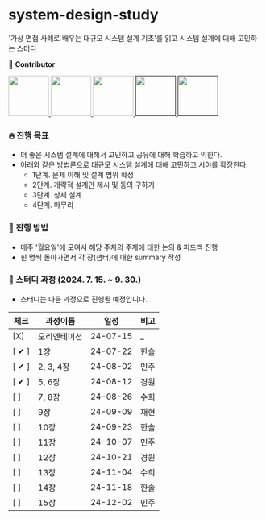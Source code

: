 # system-design-study
'가상 면접 사례로 배우는 대규모 시스템 설계 기초'를 읽고 시스템 설계에 대해 고민하는 스터디

👋 **Contributor**
<div>
  <a href="https://github.com/mjkim1019">
    <img src="https://avatars.githubusercontent.com/u/50831854?v=4" width="80" style="max-width:100%;">
  </a>
  <a href="https://github.com/ggongjukim">
    <img src="https://avatars.githubusercontent.com/u/75241542?v=4" width="80" style="max-width:100%;">
  </a>
  <a href="https://github.com/Yunsuhee">
    <img src="https://avatars.githubusercontent.com/u/97869193?v=4" width="80" style="max-width:100%;">
  </a>
  <a href="">
    <img src="https://avatars.githubusercontent.com/u/76611903?v=4" width="80" style="max-width:100%;">
  </a>
  <a href="">
    <img src="https://avatars.githubusercontent.com/u/66724340?v=4" width="80" style="max-width:100%;">
  </a>
</div>

### 🔥 진행 목표
- 더 좋은 시스템 설계에 대해서 고민하고 공유에 대해 학습하고 익힌다.
- 아래와 같은 방법론으로 대규모 시스템 설계에 대해 고민하고 시야를 확장한다.
  - 1단계. 문제 이해 및 설계 범위 확정
  - 2단계. 개략적 설계안 제시 및 동의 구하기
  - 3단계. 상세 설계
  - 4단계. 마무리

### 📢 진행 방법
- 매주 '월요일'에 모여서 해당 주차의 주제에 대한 논의 & 피드백 진행
- 힌 명씩 돌아가면서 각 장(챕터)에 대한 summary 작성

### 🔰 스터디 과정 (2024. 7. 15. ~ 9. 30.)
- 스터디는 다음 과정으로 진행될 예정입니다.

|체크|과정이름|일정|비고|
|---|---|---|---|
|[X]|오리엔테이션|24-07-15|_|
|[ ✔ ]|1장|24-07-22|한솔|
|[ ✔ ]|2, 3, 4장|24-08-02|민주|
|[ ✔ ]|5, 6장|24-08-12|경원|
|[  ]|7, 8장|24-08-26|수희|
|[  ]|9장|24-09-09|채현|
|[  ]|10장|24-09-23|한솔|
|[  ]|11장|24-10-07|민주|
|[  ]|12장|24-10-21|경원|
|[  ]|13장|24-11-04|수희|
|[  ]|14장|24-11-18|한솔|
|[  ]|15장|24-12-02|민주|
